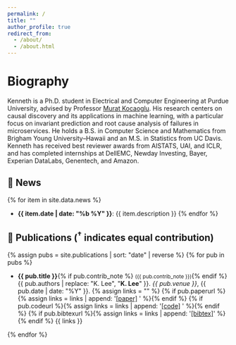 ```yaml
---
permalink: /
title: ""
author_profile: true
redirect_from: 
  - /about/
  - /about.html
---
```


Biography
======

Kenneth is a Ph.D. student in Electrical and Computer Engineering at Purdue University, advised by Professor [Murat Kocaoglu](https://www.muratkocaoglu.com/). His research centers on causal discovery and its applications in machine learning, with a particular focus on invariant prediction and root cause analysis of failures in microservices. He holds a B.S. in Computer Science and Mathematics from Brigham Young University–Hawaii and an M.S. in Statistics from UC Davis. Kenneth has received best reviewer awards from AISTATS, UAI, and ICLR, and has completed internships at DellEMC, Newday Investing, Bayer, Experian DataLabs, Genentech, and Amazon.


## 📰 News

{% for item in site.data.news %}
- **{{ item.date | date: "%b %Y" }}**: {{ item.description }}
{% endfor %}


## 📝 Publications (<sup>†</sup> indicates equal contribution)

{% assign pubs = site.publications | sort: "date" | reverse %}
{% for pub in pubs %}
<ul>
  <li>
    <strong>{{ pub.title }}</strong>{% if pub.contrib_note %} <small>({{ pub.contrib_note }})</small>{% endif %}<br />
    {{ pub.authors | replace: "K. Lee", "<strong>K. Lee</strong>" }}. <em>{{ pub.venue }}</em>, {{ pub.date | date: "%Y" }}. 
    {% assign links = "" %}
    {% if pub.paperurl %}{% assign links = links | append: '<a href="' | append: pub.paperurl | append: '">[paper]</a> ' %}{% endif %}
    {% if pub.codeurl %}{% assign links = links | append: '<a href="' | append: pub.codeurl | append: '">[code]</a> ' %}{% endif %}
    {% if pub.bibtexurl %}{% assign links = links | append: '<a href="' | append: pub.bibtexurl | append: '">[bibtex]</a>' %}{% endif %}
    <span style="display:inline;">{{ links }}</span>
  </li>
</ul>
{% endfor %}
<!-- ## 📝 Publications (<sup>†</sup> indicates equal contribution)

{% assign pubs = site.publications | sort: "date" | reverse %}
{% for pub in pubs %}
- **{{ pub.title }}**  
  {{ pub.authors | replace: "K. Lee", "**K. Lee**" }}. *{{ pub.venue }}*, {{ pub.date | date: "%Y" }}.  
  {% if pub.paperurl %}[[paper]({{ pub.paperurl }})]{% endif %}
  {% if pub.codeurl %} [[code]({{ pub.codeurl }})]{% endif %}
  {% if pub.bibtexurl %} [[bibtex]({{ pub.bibtexurl }})]{% endif %}
{% endfor %} -->